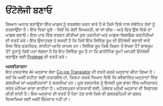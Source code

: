 <!--
CO_OP_TRANSLATOR_METADATA:
{
  "original_hash": "a057a8604f3976c3e309884453f1fad0",
  "translation_date": "2025-08-26T11:07:26+00:00",
  "source_file": "lessons/2-Symbolic/assignment.md",
  "language_code": "pa"
}
-->
# ਓਂਟੋਲੋਜੀ ਬਣਾਓ

ਗਿਆਨ ਅਧਾਰ ਬਣਾਉਣਾ ਇੱਕ ਮਾਡਲ ਨੂੰ ਵਰਗਬੱਧ ਕਰਨ ਬਾਰੇ ਹੈ ਜੋ ਕਿਸੇ ਵਿਸ਼ੇ ਨਾਲ ਸੰਬੰਧਿਤ ਤੱਥਾਂ ਨੂੰ ਦਰਸਾਉਂਦਾ ਹੈ। ਇੱਕ ਵਿਸ਼ਾ ਚੁਣੋ - ਜਿਵੇਂ ਕਿ ਕੋਈ ਵਿਅਕਤੀ, ਥਾਂ ਜਾਂ ਚੀਜ਼ - ਅਤੇ ਫਿਰ ਉਸ ਵਿਸ਼ੇ ਦਾ ਮਾਡਲ ਬਣਾਓ। ਇਸ ਪਾਠ ਵਿੱਚ ਵਰਣਨ ਕੀਤੀਆਂ ਕੁਝ ਤਕਨੀਕਾਂ ਅਤੇ ਮਾਡਲ-ਬਿਲਡਿੰਗ ਰਣਨੀਤੀਆਂ ਦੀ ਵਰਤੋਂ ਕਰੋ। ਇੱਕ ਉਦਾਹਰਣ ਹੋ ਸਕਦੀ ਹੈ ਕਿ ਕਿਵੇਂ ਇੱਕ ਲਿਵਿੰਗ ਰੂਮ ਦੀ ਓਂਟੋਲੋਜੀ ਬਣਾਈ ਜਾਵੇ ਜਿਸ ਵਿੱਚ ਫਰਨੀਚਰ, ਲਾਈਟਾਂ ਆਦਿ ਸ਼ਾਮਲ ਹਨ। ਲਿਵਿੰਗ ਰੂਮ ਕਿਥੇ ਕਿਚਨ ਤੋਂ ਵੱਖਰਾ ਹੈ? ਬਾਥਰੂਮ ਤੋਂ? ਤੁਹਾਨੂੰ ਕਿਵੇਂ ਪਤਾ ਲੱਗਦਾ ਹੈ ਕਿ ਇਹ ਲਿਵਿੰਗ ਰੂਮ ਹੈ ਨਾ ਕਿ ਡਾਈਨਿੰਗ ਰੂਮ? ਆਪਣੀ ਓਂਟੋਲੋਜੀ ਬਣਾਉਣ ਲਈ [Protégé](https://protege.stanford.edu/) ਦੀ ਵਰਤੋਂ ਕਰੋ।

**ਅਸਵੀਕਾਰਨਾ**:  
ਇਹ ਦਸਤਾਵੇਜ਼ AI ਅਨੁਵਾਦ ਸੇਵਾ [Co-op Translator](https://github.com/Azure/co-op-translator) ਦੀ ਵਰਤੋਂ ਕਰਕੇ ਅਨੁਵਾਦ ਕੀਤਾ ਗਿਆ ਹੈ। ਜਦੋਂ ਕਿ ਅਸੀਂ ਸਹੀਤਾ ਲਈ ਯਤਨਸ਼ੀਲ ਹਾਂ, ਕਿਰਪਾ ਕਰਕੇ ਧਿਆਨ ਦਿਓ ਕਿ ਸਵੈਚਾਲਿਤ ਅਨੁਵਾਦਾਂ ਵਿੱਚ ਗਲਤੀਆਂ ਜਾਂ ਅਸੁਚੀਤਤਾਵਾਂ ਹੋ ਸਕਦੀਆਂ ਹਨ। ਮੂਲ ਦਸਤਾਵੇਜ਼ ਨੂੰ ਇਸਦੀ ਮੂਲ ਭਾਸ਼ਾ ਵਿੱਚ ਅਧਿਕਾਰਤ ਸਰੋਤ ਮੰਨਿਆ ਜਾਣਾ ਚਾਹੀਦਾ ਹੈ। ਮਹੱਤਵਪੂਰਨ ਜਾਣਕਾਰੀ ਲਈ, ਪੇਸ਼ੇਵਰ ਮਨੁੱਖੀ ਅਨੁਵਾਦ ਦੀ ਸਿਫਾਰਸ਼ ਕੀਤੀ ਜਾਂਦੀ ਹੈ। ਇਸ ਅਨੁਵਾਦ ਦੀ ਵਰਤੋਂ ਤੋਂ ਪੈਦਾ ਹੋਣ ਵਾਲੇ ਕਿਸੇ ਵੀ ਗਲਤਫਹਿਮੀ ਜਾਂ ਗਲਤ ਵਿਆਖਿਆ ਲਈ ਅਸੀਂ ਜ਼ਿੰਮੇਵਾਰ ਨਹੀਂ ਹਾਂ।